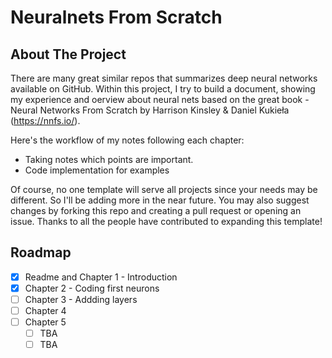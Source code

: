 # Neuralnets From Scratch

<!-- ABOUT THE PROJECT -->
## About The Project

There are many great similar repos that summarizes deep neural networks available on GitHub. Within this project, I try to build a document, showing my experience and oerview about neural nets based on the great book - Neural Networks From Scratch by Harrison Kinsley \& Daniel Kukieła (https://nnfs.io/).

Here's the workflow of my notes following each chapter:
* Taking notes which points are important.
* Code implementation for examples

Of course, no one template will serve all projects since your needs may be different. So I'll be adding more in the near future. You may also suggest changes by forking this repo and creating a pull request or opening an issue. Thanks to all the people have contributed to expanding this template!

<!-- ROADMAP -->
## Roadmap

- [x] Readme and Chapter 1 - Introduction
- [x] Chapter 2 - Coding first neurons
- [ ] Chapter 3 - Addding layers
- [ ] Chapter 4
- [ ] Chapter 5
    - [ ] TBA
    - [ ] TBA